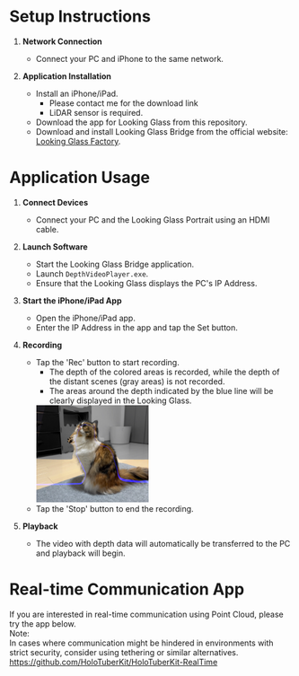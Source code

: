 # Setup Instructions

1. **Network Connection**
   - Connect your PC and iPhone to the same network.

2. **Application Installation**
   - Install an iPhone/iPad.
     * Please contact me for the download link
     * LiDAR sensor is required.
   - Download the app for Looking Glass from this repository.
   - Download and install Looking Glass Bridge from the official website: [Looking Glass Factory](https://lookingglassfactory.com/software/looking-glass-bridge).

# Application Usage

1. **Connect Devices**
   - Connect your PC and the Looking Glass Portrait using an HDMI cable.

2. **Launch Software**
   - Start the Looking Glass Bridge application.
   - Launch `DepthVideoPlayer.exe`.
   - Ensure that the Looking Glass displays the PC's IP Address.

3. **Start the iPhone/iPad App**
   - Open the iPhone/iPad app.
   - Enter the IP Address in the app and tap the Set button.

4. **Recording**
   - Tap the 'Rec' button to start recording.
     * The depth of the colored areas is recorded, while the depth of the distant scenes (gray areas) is not recorded.
     * The areas around the depth indicated by the blue line will be clearly displayed in the Looking Glass.
      <img src="https://github.com/TakashiYoshinaga/DepthVideoPlayer/blob/main/Materials/example.jpg?raw=true" width="200">
   - Tap the 'Stop' button to end the recording.

5. **Playback**
   - The video with depth data will automatically be transferred to the PC and playback will begin.
  
# Real-time Communication App
If you are interested in real-time communication using Point Cloud, please try the app below.  
Note:  
In cases where communication might be hindered in environments with strict security, consider using tethering or similar alternatives.  
https://github.com/HoloTuberKit/HoloTuberKit-RealTime


